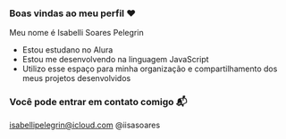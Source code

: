 ### Boas vindas ao meu perfil  ❤️

Meu nome é Isabelli Soares Pelegrin 

- Estou estudano no Alura
- Estou me desenvolvendo na linguagem JavaScript
- Utilizo esse espaço para minha organização e compartilhamento dos meus projetos desenvolvidos

### Você pode entrar em contato comigo 📬

isabellipelegrin@icloud.com
@iisasoares
